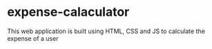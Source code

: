 # expense-calaculator
This web application is built using HTML, CSS and JS to calculate the expense of a user 
